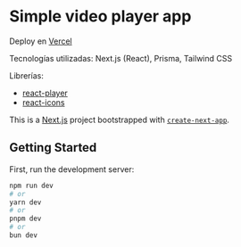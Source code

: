# Simple video player app
Deploy en [Vercel](https://simple-video-player-benjamin-lillos-projects.vercel.app/)

Tecnologías utilizadas: Next.js (React), Prisma, Tailwind CSS

Librerías:
- [react-player](https://www.npmjs.com/package/react-player)
- [react-icons](https://www.npmjs.com/package/react-icons)

This is a [Next.js](https://nextjs.org/) project bootstrapped with [`create-next-app`](https://github.com/vercel/next.js/tree/canary/packages/create-next-app).

## Getting Started

First, run the development server:

```bash
npm run dev
# or
yarn dev
# or
pnpm dev
# or
bun dev
```
